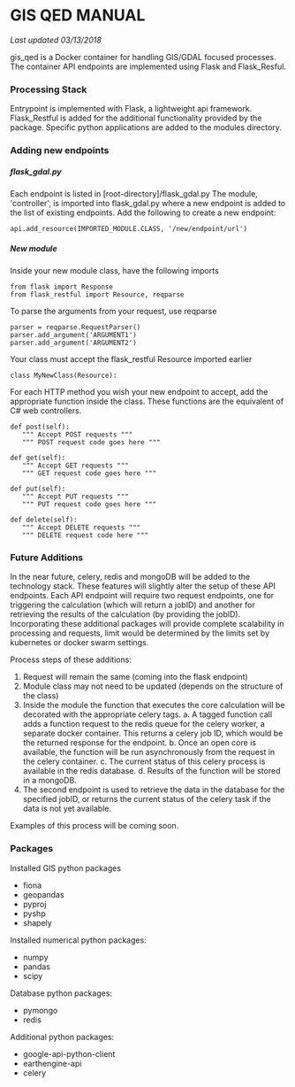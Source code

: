 # GIS QED MANUAL
*Last updated 03/13/2018*

gis_qed is a Docker container for handling GIS/GDAL focused processes. The container API endpoints are implemented using Flask and Flask_Resful. 

### Processing Stack
Entrypoint is implemented with Flask, a lightweight api framework.
Flask_Restful is added for the additional functionality provided by the package.
Specific python applications are added to the modules directory.


### Adding new endpoints
##### flask_gdal.py
Each endpoint is listed in [root-directory]/flask_gdal.py
The module, 'controller', is imported into flask_gdal.py where a new endpoint is added to the list of existing endpoints. Add the following to create a new endpoint:
```code
api.add_resource(IMPORTED_MODULE.CLASS, '/new/endpoint/url')
```
##### New module
Inside your new module class, have the following imports
```code
from flask import Response
from flask_restful import Resource, reqparse
```
To parse the arguments from your request, use reqparse
```code
parser = reqparse.RequestParser()
parser.add_argument('ARGUMENT1')
parser.add_argument('ARGUMENT2')
```
Your class must accept the flask_restful Resource imported earlier
```code
class MyNewClass(Resource):
```
For each HTTP method you wish your new endpoint to accept, add the appropriate function inside the class.
These functions are the equivalent of C# web controllers.
```code
def post(self):
   """ Accept POST requests """
   """ POST request code goes here """

def get(self):
   """ Accept GET requests """
   """ GET request code goes here """
   
def put(self):
   """ Accept PUT requests """
   """ PUT request code goes here """
   
def delete(self):
   """ Accept DELETE requests """
   """ DELETE request code here """
```

### Future Additions
In the near future, celery, redis and mongoDB will be added to the technology stack. These features will slightly alter the setup of these API endpoints. Each API endpoint will require two request endpoints, one for triggering the calculation (which will return a jobID) and another for retrieving the results of the calculation (by providing the jobID). Incorporating these additional packages will provide complete scalability in processing and requests, limit would be determined by the limits set by kubernetes or docker swarm settings.

Process steps of these additions:
1. Request will remain the same (coming into the flask endpoint)
2. Module class may not need to be updated (depends on the structure of the class)
3. Inside the module the function that executes the core calculation will be decorated with the appropriate celery tags.
   a. A tagged function call adds a function request to the redis queue for the celery worker, a separate docker container. This returns a celery job ID, which would be the returned response for the endpoint.
   b. Once an open core is available, the function will be run asynchronously from the request in the celery container.
   c. The current status of this celery process is available in the redis database.
   d. Results of the function will be stored in a mongoDB.
4. The second endpoint is used to retrieve the data in the database for the specified jobID, or returns the current status of the celery task if the data is not yet available.

Examples of this process will be coming soon.

### Packages
Installed GIS python packages
  - fiona
  - geopandas
  - pyproj
  - pyshp
  - shapely
  
Installed numerical python packages:
  - numpy
  - pandas
  - scipy
  
Database python packages:
  - pymongo
  - redis
  
Additional python packages:
  - google-api-python-client
  - earthengine-api
  - celery

